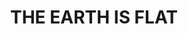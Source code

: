 ---
layout: archive
title: "THE EARTH IS FLAT"
tags:
  categories: web
ads: false
share: false
iframe: "https://www.yestheearthisflat.com"
client: "@TheEarthIsFlat"
hide: true
image:
  id: 26869592799
blurb: "Splash page with custom background video."
---